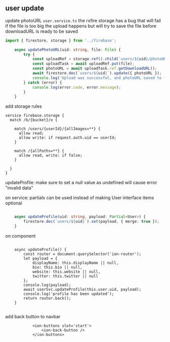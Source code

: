 ## user update


update photoURL `user.service.ts`
the rxfire storage has a bug that will fail if the file is too big 
the upload happens but will try to save the file before downloadURL is ready to be saved

```ts
import { firestore, storage } from '../firebase';

	async updatePhotoURL(uid: string, file: File) {
		try {
			const uploadRef = storage.ref().child(`users/${uid}/photoURL`);
			const uploadTask = await uploadRef.put(file);
			const photoURL = await uploadTask.ref.getDownloadURL();
			await firestore.doc(`users/${uid}`).update({ photoURL });
			console.log('Upload was successful, and photoURL saved to firestore');
		} catch (error) {
			console.log(error.code, error.message);
		}
	}
```

add storage rules
```
service firebase.storage {
  match /b/{bucket}/o {
        
    match /users/{userId}/{allImages=**} {
      allow read;
      allow write: if request.auth.uid == userId;
    }

    match /{allPaths=**} {
      allow read, write: if false;
    }
    
  }
}
```
updateProfile: make sure to set a null value as undefined will cause error "invalid data"

on service: partials can be used instead of making User interface items optional
```ts

	async updateProfile(uid: string, payload: Partial<User>) {
		firestore.doc(`users/${uid}`).set(payload, { merge: true });
	}
```

on component
```tsx

	async updateProfile() {
		const router = document.querySelector('ion-router');
		let payload = {
			displayName: this.displayName || null,
			bio: this.bio || null,
			website: this.website || null,
			twitter: this.twitter || null
		};
		console.log(payload);
		await userSvc.updateProfile(this.user.uid, payload);
		console.log('profile has been updated');
		return router.back();
	}
  
```

add back button to navbar

```tsx
			<ion-buttons slot='start'>
				<ion-back-button />
			</ion-buttons>
```